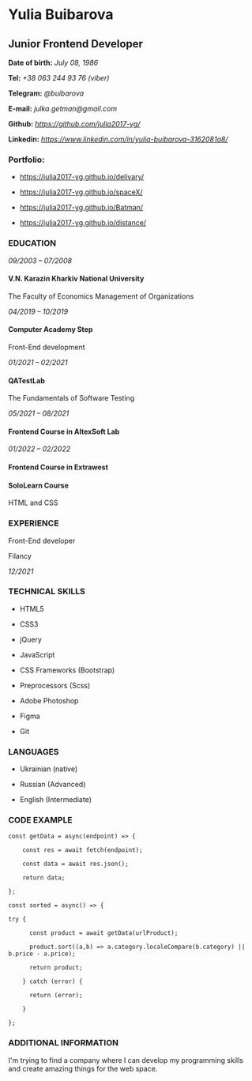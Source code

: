 # Yulia Buibarova

## Junior Frontend Developer

**Date of birth:** _July 08, 1986_

**Tel:** _+38 063 244 93 76 (viber)_

**Telegram:** _@buibarova_

**E-mail:** _julka.getman@gmail.com_

**Github:** _https://github.com/julia2017-yg/_

**Linkedin:** _https://www.linkedin.com/in/yulia-buibarova-3162081a8/_

### Portfolio:

- https://julia2017-yg.github.io/delivary/

- https://julia2017-yg.github.io/spaceX/

- https://julia2017-yg.github.io/Batman/

- https://julia2017-yg.github.io/distance/

### EDUCATION

_09/2003 – 07/2008_

#### V.N. Karazin Kharkiv National University

The Faculty of Economics
Management of Organizations

_04/2019 – 10/2019_

#### Computer Academy Step

Front-End development

_01/2021 – 02/2021_

#### QATestLab

The Fundamentals of Software Testing

_05/2021 – 08/2021_

#### Frontend Course in AltexSoft Lab

_01/2022 – 02/2022_

#### Frontend Course in Extrawest

#### SoloLearn Course

HTML and CSS

### EXPERIENCE

Front-End developer

Filancy

_12/2021_

### TECHNICAL SKILLS

- HTML5

- CSS3

- jQuery

- JavaScript

- CSS Frameworks (Bootstrap)

- Preprocessors (Sсss)

- Adobe Photoshop

- Figma

- Git

### LANGUAGES

- Ukrainian (native)

- Russian (Advanced)

- English (Intermediate)

### CODE EXAMPLE

```
const getData = async(endpoint) => {

    const res = await fetch(endpoint);

    const data = await res.json();

    return data;

};

const sorted = async() => {

try {

      const product = await getData(urlProduct);

      product.sort((a,b) => a.category.localeCompare(b.category) || b.price - a.price);

      return product;

    } catch (error) {

      return (error);

    }

};

```

### ADDITIONAL INFORMATION

I'm trying to find a company where I can develop my programming skills and create amazing things for the web space.

